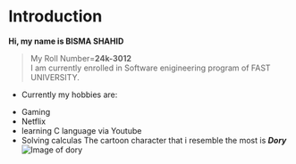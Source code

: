 # Introduction
**Hi, my name is BISMA SHAHID**
>My Roll Number=**24k-3012**\
I am currently enrolled in Software enigineering program of FAST UNIVERSITY.
+ Currently my hobbies are:
- Gaming
- Netflix
- learning C language via Youtube
- Solving calculas
The cartoon character that i resemble the most is ***Dory***
![Image of dory](https://www.pinterest.com/pin/476255729326872645/)

